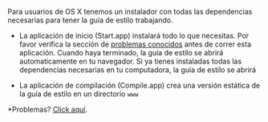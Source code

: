Para usuarios de OS X tenemos un instalador con todas las dependencias necesarias para tener la guía de estilo trabajando.

- La aplicación de inicio (Start.app) instalará todo lo que necesitas. Por favor verifica la sección de [problemas conocidos](#know-issues) antes de correr esta aplicación. Cuando haya terminado, la guía de estilo se abrirá automaticamente en tu navegador. Si ya tienes instaladas todas las dependencias necesarias en tu computadora, la guía de estilo se abrirá
 
- La aplicación de compilación (Compile.app) crea una versión estática de la guía de estilo en un directorio `www`

*Problemas? [Click aquí](#know-issues).
